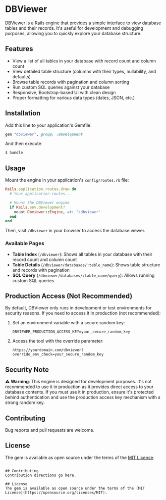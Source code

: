 # DBViewer

DBViewer is a Rails engine that provides a simple interface to view database tables and their records.
It's useful for development and debugging purposes, allowing you to quickly explore your database structure.

## Features

- View a list of all tables in your database with record count and column count
- View detailed table structure (columns with their types, nullability, and defaults)
- Browse table records with pagination and column sorting
- Run custom SQL queries against your database
- Responsive, Bootstrap-based UI with clean design
- Proper formatting for various data types (dates, JSON, etc.)

## Installation

Add this line to your application's Gemfile:

```ruby
gem "dbviewer", group: :development
```

And then execute:

```bash
$ bundle
```

## Usage

Mount the engine in your application's `config/routes.rb` file:

```ruby
Rails.application.routes.draw do
  # Your application routes...

  # Mount the DBViewer engine
  if Rails.env.development?
    mount Dbviewer::Engine, at: "/dbviewer"
  end
end
```

Then, visit `/dbviewer` in your browser to access the database viewer.

### Available Pages

- **Table Index** (`/dbviewer`): Shows all tables in your database with their record count and column count
- **Table Details** (`/dbviewer/databases/:table_name`): Shows table structure and records with pagination
- **SQL Query** (`/dbviewer/databases/:table_name/query`): Allows running custom SQL queries

## Production Access (Not Recommended)

By default, DBViewer only runs in development or test environments for security reasons. If you need to access it in production (not recommended):

1. Set an environment variable with a secure random key:

   ```
   DBVIEWER_PRODUCTION_ACCESS_KEY=your_secure_random_key
   ```

2. Access the tool with the override parameter:
   ```
   https://yourdomain.com/dbviewer?override_env_check=your_secure_random_key
   ```

## Security Note

⚠️ **Warning**: This engine is designed for development purposes. It's not recommended to use it in production as it provides direct access to your database contents. If you must use it in production, ensure it's protected behind authentication and use the production access key mechanism with a strong random key.

## Contributing

Bug reports and pull requests are welcome.

## License

The gem is available as open source under the terms of the [MIT License](https://opensource.org/licenses/MIT).

```

## Contributing
Contribution directions go here.

## License
The gem is available as open source under the terms of the [MIT License](https://opensource.org/licenses/MIT).
```
